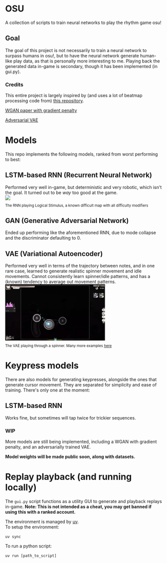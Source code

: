 # OSU

A collection of scripts to train neural networks to play the rhythm game osu!

## Goal
The goal of this project is not necessarily to train a neural network to surpass humans in osu!, but
to have the neural network generate human-like play data, as that is personally more interesting to me. 
Playing back the generated data in-game is secondary, though it has been implemented (in gui.py).  

### Credits
This entire project is largely inspired by (and uses a lot of beatmap processing code from) [this repository](https://github.com/GuiBrandt/OsuLearn).

[WGAN paper with gradient penalty](https://arxiv.org/abs/1704.00028)

[Adversarial VAE](https://arxiv.org/abs/2012.11551)

# Models
This repo implements the following models, ranked from worst performing to best:

## LSTM-based RNN (Recurrent Neural Network)
Performed very well in-game, but deterministic and very robotic, which isn't the goal. It turned out to be
*way* too good at the game.  
![](media/ls4mod.gif)  
<sub>The RNN playing Logical Stimulus, a known difficult map with all difficulty modifiers</sub>

## GAN (Generative Adversarial Network)
Ended up performing like the aforementioned RNN, due to mode collapse and the 
discriminator defaulting to 0.  

## VAE (Variational Autoencoder)
Performed very well in terms of the trajectory
between notes, and in one rare case, learned to generate realistic spinner movement
and idle movements. Cannot consistently learn spinner/idle patterns, and has a (known) tendency
to average out movement patterns.  
![](media/highscore-spinner.gif)  
<sub>The VAE playing through a spinner. Many more examples [here](https://www.youtube.com/watch?v=lKOraHbxjHo&t=5s)</sub>

# Keypress models
There are also models for generating keypresses, alongside the ones that
generate cursor movement. They are separated for simplicity and ease of training. There's only
one at the moment:

## LSTM-based RNN
Works fine, but sometimes will tap twice for trickier sequences.  

### WIP
More models are still being implemented, including a WGAN with gradient penalty, and an adversarially
trained VAE. 

**Model weights will be made public soon, along with datasets.**  

# Replay playback (and running locally)
The `gui.py` script functions as a utility GUI to generate and playback replays in-game.
**Note: This is not intended as a cheat, you may get banned if using this with a ranked account.**

The environment is managed by [uv](https://docs.astral.sh/uv/getting-started/).  
To setup the environment:
```
uv sync
```

To run a python script:
```
uv run [path_to_script]
```
